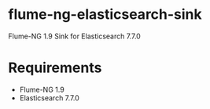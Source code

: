 # flume-ng-elasticsearch-sink
Flume-NG 1.9 Sink for Elasticsearch 7.7.0

# Requirements
* Flume-NG 1.9
* Elasticsearch 7.7.0

